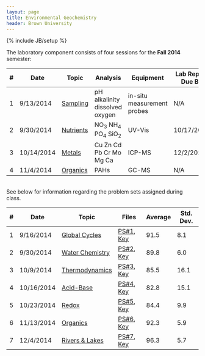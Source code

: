```yaml
---
layout: page
title: Environmental Geochemistry
header: Brown University
---
```

{% include JB/setup %}

The laboratory component consists of four sessions for the **Fall 2014** semester:

<table class="table table-striped table-hover ">

<thead>
  <tr>
    <th>#</th>
    <th>Date</th>
    <th>Topic</th>
    <th>Analysis</th>
    <th>Equipment</th>
    <th>Lab Report Due By</th>
    <th>Files</th>
  </tr>
</thead>

<tbody>
  <tr>
  <td>1</td>
  <td>9/13/2014</td>
  <td>
      <a href="/map.html"><span class="label label-primary">Sampling</span></a>
  </td>
  <td>
      <span class="label label-default">pH</span>
      <span class="label label-default">alkalinity</span>
      <span class="label label-default">dissolved oxygen</span>
  </td>
  <td>
      <span class="label label-info">in-situ measurement probes</span>
  </td>
  <td>N/A</td>
  <td><a href="https://github.com/GDGTs/gdgts.github.io/blob/master/_includes/Geo1370%20-%20Hundred%20Acre%20Cove%20Data.xlsx?raw=true">Data</a></td>
  </tr>

  <tr>
  <td>2</td>
  <td>9/30/2014</td>
  <td>
      <a href="/nutrients.html"><span class="label label-success">Nutrients</span></a>
  </td>
  <td>
      <span class="label label-default">NO<sub>3</sub></span>
      <span class="label label-default">NH<sub>4</sub></span>
      <span class="label label-default">PO<sub>4</sub></span>
      <span class="label label-default">SiO<sub>2</sub></span></td>
  <td>
      <span class="label label-info">UV-Vis</span>
  </td>
  <td>10/17/2014</td>
  <td><a href="https://github.com/GDGTs/gdgts.github.io/blob/master/_includes/Geo1370%20-%20Nutrient%20Lab%20Report.doc?raw=true">Report</a>,
      <a href="https://github.com/GDGTs/gdgts.github.io/blob/master/_includes/Geo1370%20-%20Nutrient%20Lab%20Data.xlsx?raw=true">Data</a></td>
  </tr>

 <tr>
  <td>3</td>
  <td>10/14/2014</td>
  <td>
      <a href="/metals.html"><span class="label label-warning">Metals</span>
  </td></a>
  <td>
      <span class="label label-default">Cu</span>
      <span class="label label-default">Zn</span>
      <span class="label label-default">Cd</span>
      <span class="label label-default">Pb</span>
      <span class="label label-default">Cr</span>
      <span class="label label-default">Mo</span>
      <span class="label label-default">Mg</span>
      <span class="label label-default">Ca</span>
  </td>
  <td>
      <span class="label label-info">ICP-MS</span>
  </td>
  <td>12/2/2014</td>
  <td><a href="https://github.com/GDGTs/gdgts.github.io/blob/master/_includes/Geo1370%20-%20Metals%20Lab%20Report.docx?raw=true">Report</a>,
      <a href="https://github.com/GDGTs/gdgts.github.io/blob/master/_includes/Geo1370%20-%20Metals%20Lab%20Data.xlsx?raw=true">Data</a></td>
  </tr>

  <tr>
  <td>4</td>
  <td>11/4/2014</td>
  <td>
      <a href="/organics.html"><span class="label label-danger">Organics</span>
  </td>
  <td>
      <span class="label label-default">PAHs</span>
  </td>
  <td>
      <span class="label label-info">GC-MS</span>
  </td>
  <td>N/A</td>
  <td>--</td>
  </tr>

</tbody>
</table>
<br>
See below for information regarding the problem sets assigned during class.
<br>

<table class="table table-striped table-hover ">

<thead>
  <tr>
    <th>#</th>
    <th>Date</th>
    <th>Topic</th>
    <th>Files</th>
    <th>Average</th>
    <th>Std. Dev.</th>
  </tr>
</thead>

<tbody>
  <tr>
  <td>1</td>
  <td>9/16/2014</td>
  <td><a href="/problemsets.html"><span class="label label-success">Global Cycles</span></a></td>
  <td><a href="https://github.com/GDGTs/gdgts.github.io/blob/master/_includes/PS1.docx?raw=true">PS#1</a>,
      <a href="https://github.com/GDGTs/gdgts.github.io/blob/master/_includes/PS1_Key.pdf?raw=true">Key</a></td>
  <td><span>91.5</span></td>
  <td><span>8.1</span></td>
  </tr>

  <tr>
  <td>2</td>
  <td>9/30/2014</td>
  <td><a href="/problemsets.html"><span class="label label-success">Water Chemistry</span></a></td>
  <td><a href="https://github.com/GDGTs/gdgts.github.io/blob/master/_includes/PS2.docx?raw=true">PS#2</a>,
      <a href="https://github.com/GDGTs/gdgts.github.io/blob/master/_includes/PS2_Key.pdf?raw=true">Key</a></td>
  <td><span>89.8</span></td>
  <td><span>6.0</span></td>
  </tr>

  <tr>
  <td>3</td>
  <td>10/9/2014</td>
  <td><a href="/problemsets.html"><span class="label label-success">Thermodynamics</span></a></td>
  <td><a href="https://github.com/GDGTs/gdgts.github.io/blob/master/_includes/PS3.docx?raw=true">PS#3</a>,
      <a href="https://github.com/GDGTs/gdgts.github.io/blob/master/_includes/PS3_Key.pdf?raw=true">Key</a></td>
  <td><span>85.5</span></td>
  <td><span>16.1</span></td>
  </tr>

  <tr>
  <td>4</td>
  <td>10/16/2014</td>
  <td><a href="/problemsets.html"><span class="label label-success">Acid-Base</span></a></td>
  <td><a href="https://github.com/GDGTs/gdgts.github.io/blob/master/_includes/PS4.docx?raw=true">PS#4</a>,
      <a href="https://github.com/GDGTs/gdgts.github.io/blob/master/_includes/PS4_Key.pdf?raw=true">Key</a></td>
  <td><span>82.8</span></td>
  <td><span>15.1</span></td>
  </tr>

  <tr>
  <td>5</td>
  <td>10/23/2014</td>
  <td><a href="/problemsets.html"><span class="label label-success">Redox</span></a></td>
  <td><a href="https://github.com/GDGTs/gdgts.github.io/blob/master/_includes/PS5.docx?raw=true">PS#5</a>,
      <a href="https://github.com/GDGTs/gdgts.github.io/blob/master/_includes/PS5_Key.pdf?raw=true">Key</a></td>
  <td><span>84.4</span></td>
  <td><span>9.9</span></td>
  </tr>

  <tr>
  <td>6</td>
  <td>11/13/2014</td>
  <td><a href="/problemsets.html"><span class="label label-success">Organics</span></a></td>
  <td><a href="https://github.com/GDGTs/gdgts.github.io/blob/master/_includes/PS6.docx?raw=true">PS#6</a>,
      <a href="https://github.com/GDGTs/gdgts.github.io/blob/master/_includes/PS6_Key.pdf?raw=true">Key</a></td>
  <td><span>92.3</span></td>
  <td><span>5.9</span></td>
  </tr>

  <tr>
  <td>7</td>
  <td>12/4/2014</td>
  <td><a href="/problemsets.html"><span class="label label-success">Rivers & Lakes</span></a></td>
  <td><a href="https://github.com/GDGTs/gdgts.github.io/blob/master/_includes/PS7.docx?raw=true">PS#7</a>,
      <a href="https://github.com/GDGTs/gdgts.github.io/blob/master/_includes/PS7_Key.pdf?raw=true">Key</a></td>
  <td><span>96.3</span></td>
  <td><span>5.7</span></td>
  </tr>

  </tbody>
</table>
